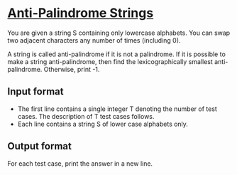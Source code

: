 # [Anti-Palindrome Strings][link]

You are given a string S containing only lowercase alphabets. You can swap two adjacent characters any number of times (including 0).

A string is called anti-palindrome if it is not a palindrome. If it is possible to make a string anti-palindrome, then find the lexicographically smallest anti-palindrome. Otherwise, print -1.

## Input format

- The first line contains a single integer T denoting the number of test cases. The description of T test cases follows.
- Each line contains a string S of lower case alphabets only.

## Output format

For each test case, print the answer in a new line.

[link]: https://www.hackerearth.com/practice/basic-programming/implementation/basics-of-implementation/practice-problems/algorithm/anti-plaindrome-2-72ff6f62/
